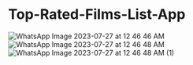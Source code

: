 # Top-Rated-Films-List-App
![WhatsApp Image 2023-07-27 at 12 46 46 AM](https://github.com/AhmedBakrXI/Top-Rated-Films-List-App/assets/114930002/a3b7ab27-d22d-483b-86c2-817265c904de)
![WhatsApp Image 2023-07-27 at 12 46 48 AM](https://github.com/AhmedBakrXI/Top-Rated-Films-List-App/assets/114930002/329c5b95-8c44-4159-9381-3027cc0109b4)
![WhatsApp Image 2023-07-27 at 12 46 48 AM (1)](https://github.com/AhmedBakrXI/Top-Rated-Films-List-App/assets/114930002/e5ff2bc5-cb8d-455d-9dce-afcb1bb60028)
